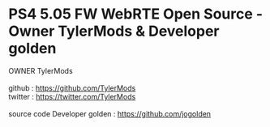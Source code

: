 # PS4 5.05 FW WebRTE Open Source - Owner TylerMods & Developer golden
OWNER TylerMods 
<br><br>github : https://github.com/TylerMods
<br>twitter : https://twitter.com/TylerMods
<br><br>
 source code Developer golden : https://github.com/jogolden
